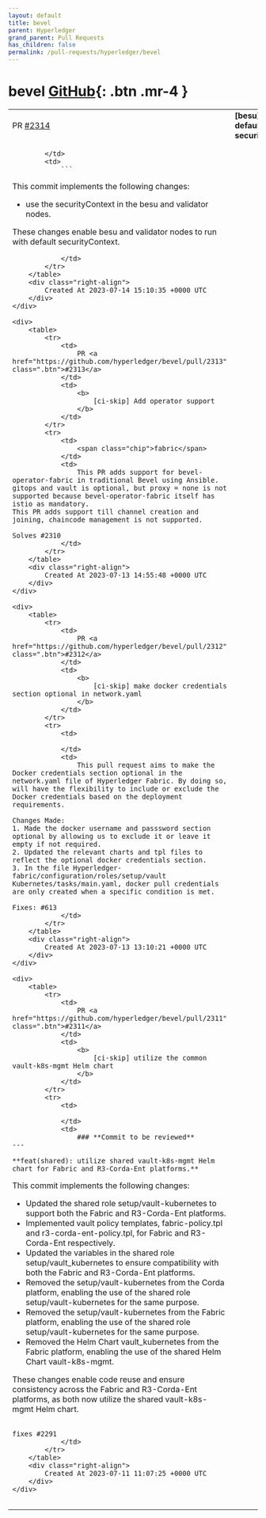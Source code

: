```yaml
---
layout: default
title: bevel
parent: Hyperledger
grand_parent: Pull Requests
has_children: false
permalink: /pull-requests/hyperledger/bevel
---
```


# bevel <span class="fs-3 right-align">[GitHub](https://github.com/hyperledger/bevel){: .btn .mr-4 }</span>


<div>
    <table>
        <tr>
            <td>
                PR <a href="https://github.com/hyperledger/bevel/pull/2314" class=".btn">#2314</a>
            </td>
            <td>
                <b>
                    [besu] use default securityContext
                </b>
            </td>
        </tr>
        <tr>
            <td>
                
            </td>
            <td>
                ```
This commit implements the following changes:
- use the securityContext in the besu and validator nodes.

These changes enable besu and validator nodes to run with default securityContext.
```
            </td>
        </tr>
    </table>
    <div class="right-align">
        Created At 2023-07-14 15:10:35 +0000 UTC
    </div>
</div>

<div>
    <table>
        <tr>
            <td>
                PR <a href="https://github.com/hyperledger/bevel/pull/2313" class=".btn">#2313</a>
            </td>
            <td>
                <b>
                    [ci-skip] Add operator support
                </b>
            </td>
        </tr>
        <tr>
            <td>
                <span class="chip">fabric</span>
            </td>
            <td>
                This PR adds support for bevel-operator-fabric in traditional Bevel using Ansible. gitops and vault is optional, but proxy = none is not supported because bevel-operator-fabric itself has istio as mandatory.
This PR adds support till channel creation and joining, chaincode management is not supported.

Solves #2310
            </td>
        </tr>
    </table>
    <div class="right-align">
        Created At 2023-07-13 14:55:48 +0000 UTC
    </div>
</div>

<div>
    <table>
        <tr>
            <td>
                PR <a href="https://github.com/hyperledger/bevel/pull/2312" class=".btn">#2312</a>
            </td>
            <td>
                <b>
                    [ci-skip] make docker credentials section optional in network.yaml
                </b>
            </td>
        </tr>
        <tr>
            <td>
                
            </td>
            <td>
                This pull request aims to make the Docker credentials section optional in the network.yaml file of Hyperledger Fabric. By doing so, will have the flexibility to include or exclude the Docker credentials based on the deployment requirements.

Changes Made:
1. Made the docker username and passsword section optional by allowing us to exclude it or leave it empty if not required.
2. Updated the relevant charts and tpl files to reflect the optional docker credentials section.
3. In the file Hyperledger-fabric/configuration/roles/setup/vault Kubernetes/tasks/main.yaml, docker pull credentials are only created when a specific condition is met.

Fixes: #613
            </td>
        </tr>
    </table>
    <div class="right-align">
        Created At 2023-07-13 13:10:21 +0000 UTC
    </div>
</div>

<div>
    <table>
        <tr>
            <td>
                PR <a href="https://github.com/hyperledger/bevel/pull/2311" class=".btn">#2311</a>
            </td>
            <td>
                <b>
                    [ci-skip] utilize the common vault-k8s-mgmt Helm chart
                </b>
            </td>
        </tr>
        <tr>
            <td>
                
            </td>
            <td>
                ### **Commit to be reviewed**
---

**feat(shared): utilize shared vault-k8s-mgmt Helm chart for Fabric and R3-Corda-Ent platforms.**
```
This commit implements the following changes:

- Updated the shared role setup/vault-kubernetes to support both the Fabric and R3-Corda-Ent platforms.
- Implemented vault policy templates, fabric-policy.tpl and r3-corda-ent-policy.tpl, for Fabric and R3-Corda-Ent respectively.
- Updated the variables in the shared role setup/vault_kubernetes to ensure compatibility with both the Fabric and R3-Corda-Ent platforms.
- Removed the setup/vault-kubernetes from the Corda platform, enabling the use of the shared role setup/vault-kubernetes for the same purpose.
- Removed the setup/vault-kubernetes from the Fabric platform, enabling the use of the shared role setup/vault-kubernetes for the same purpose.
- Removed the Helm Chart vault_kubernetes from the Fabric platform, enabling the use of the shared Helm Chart vault-k8s-mgmt.

These changes enable code reuse and ensure consistency across the Fabric and R3-Corda-Ent platforms, as both now utilize the shared vault-k8s-mgmt Helm chart.
```

fixes #2291
            </td>
        </tr>
    </table>
    <div class="right-align">
        Created At 2023-07-11 11:07:25 +0000 UTC
    </div>
</div>

